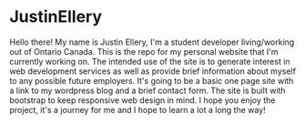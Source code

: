 # JustinEllery
Hello there! My name is Justin Ellery, I'm a student developer living/working out of Ontario Canada. 
This is the repo for my personal website that I'm currently working on. The intended use of the site is to generate interest in web development
services as well as provide brief information about myself to any possible future employers. It's going to be a basic one page site with a link 
to my wordpress blog and a brief contact form. The site is built with bootstrap to keep responsive web design in mind. I hope you enjoy the project,
it's a journey for me and I hope to learn a lot a long the way! 
